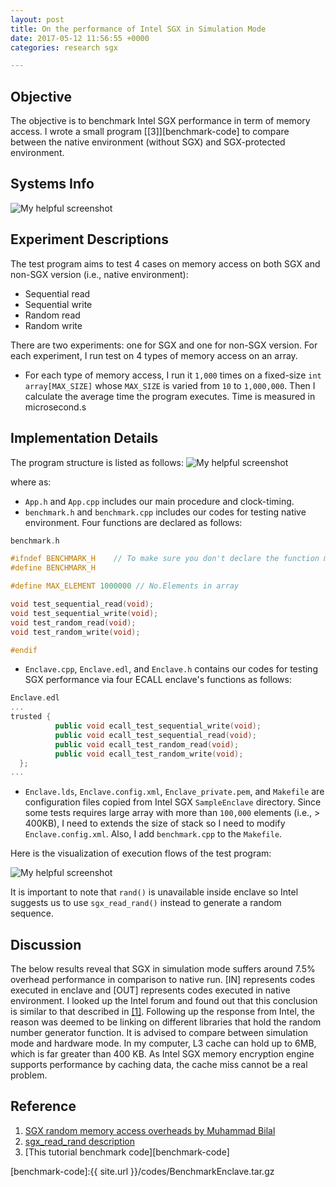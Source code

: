```yaml
---
layout: post
title: On the performance of Intel SGX in Simulation Mode
date: 2017-05-12 11:56:55 +0000
categories: research sgx

---
```

## Objective

The objective is to benchmark Intel SGX performance in term of memory access. I wrote a small program \[\[3\]\]\[benchmark-code\] to compare between the native environment (without SGX) and SGX-protected environment.

## Systems Info

![My helpful screenshot]({{site.url}}/images/system-info.png)

## Experiment Descriptions

The test program aims to test 4 cases on memory access on both SGX and non-SGX version (i.e., native environment):

* Sequential read
* Sequential write
* Random read
* Random write

There are two experiments: one for SGX and one for non-SGX version. For each experiment, I run test on 4 types of memory access on an array.

* For each type of memory access, I run it `1,000` times on a fixed-size `int array[MAX_SIZE]` whose `MAX_SIZE` is varied from `10` to `1,000,000`. Then I calculate the average time the program executes. Time is measured in microsecond.s

## Implementation Details

The program structure is listed as follows:
![My helpful screenshot]({{site.url}}/images/native-benchmark.png)

where as:

* `App.h` and `App.cpp` includes our main procedure and clock-timing.
* `benchmark.h` and `benchmark.cpp` includes our codes for testing native environment. Four functions are declared as follows:

```cpp
benchmark.h

#ifndef BENCHMARK_H    // To make sure you don't declare the function more than once by including the header multiple times.
#define BENCHMARK_H

#define MAX_ELEMENT 1000000 // No.Elements in array

void test_sequential_read(void);
void test_sequential_write(void);
void test_random_read(void);
void test_random_write(void);

#endif
```

* `Enclave.cpp`, `Enclave.edl`, and `Enclave.h` contains our codes for testing SGX performance via four ECALL enclave's functions as follows:

```cpp
Enclave.edl
...
trusted {
          public void ecall_test_sequential_write(void);
          public void ecall_test_sequential_read(void);
          public void ecall_test_random_read(void);
          public void ecall_test_random_write(void);
  };
...
```

* `Enclave.lds`, `Enclave.config.xml`, `Enclave_private.pem`, and `Makefile` are configuration files copied from Intel SGX `SampleEnclave` directory. Since some tests requires large array with more than `100,000` elements (i.e., > 400KB), I need to extends the size of stack so I need to modify `Enclave.config.xml`. Also, I add `benchmark.cpp` to the `Makefile`.

Here is the visualization of execution flows of the test program:

![My helpful screenshot]({{site.url}}/images/benchmark-execution-flow.png)

It is important to note that `rand()` is unavailable inside enclave so Intel suggests us to use `sgx_read_rand()` instead to generate a random sequence.

## Discussion

The below results reveal that SGX in simulation mode suffers around 7.5% overhead performance in comparison to native run. \[IN\] represents codes executed in enclave and \[OUT\] represents codes executed in native environment. I looked up the Intel forum and found out that this conclusion is similar to that described in [\[1\]](https://software.intel.com/en-us/forums/intel-software-guard-extensions-intel-sgx/topic/721026). Following up the response from Intel, the reason was deemed to be linking on different libraries that hold the random number generator function. It is advised to compare between simulation mode and hardware mode. In my computer, L3 cache can hold up to 6MB, which is far greater than 400 KB. As Intel SGX memory encryption engine supports performance by caching data, the  cache miss cannot be a real problem.

## Reference

1. [SGX random memory access overheads by Muhammad Bilal
   ](https://software.intel.com/en-us/forums/intel-software-guard-extensions-intel-sgx/topic/721026)
2. [sgx_read_rand description](https://software.intel.com/en-us/node/709094)
3. \[This tutorial benchmark code\]\[benchmark-code\]

\[benchmark-code\]:{{ site.url }}/codes/BenchmarkEnclave.tar.gz